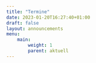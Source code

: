 ```yaml
---
title: "Termine"
date: 2023-01-20T16:27:40+01:00
draft: false
layout: announcements
menu:
    main:
        weight: 1
        parent: aktuell
---
```


